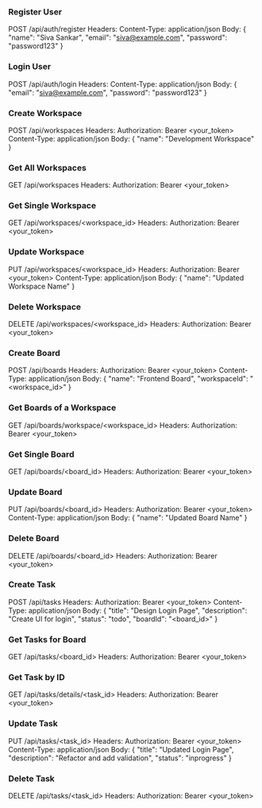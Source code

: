 ### Register User
POST /api/auth/register
Headers:
Content-Type: application/json
Body:
{
  "name": "Siva Sankar",
  "email": "siva@example.com",
  "password": "password123"
}

### Login User
POST /api/auth/login
Headers:
Content-Type: application/json
Body:
{
  "email": "siva@example.com",
  "password": "password123"
}

### Create Workspace
POST /api/workspaces
Headers:
Authorization: Bearer <your_token>
Content-Type: application/json
Body:
{
  "name": "Development Workspace"
}

### Get All Workspaces
GET /api/workspaces
Headers:
Authorization: Bearer <your_token>

### Get Single Workspace
GET /api/workspaces/<workspace_id>
Headers:
Authorization: Bearer <your_token>

### Update Workspace
PUT /api/workspaces/<workspace_id>
Headers:
Authorization: Bearer <your_token>
Content-Type: application/json
Body:
{
  "name": "Updated Workspace Name"
}

### Delete Workspace
DELETE /api/workspaces/<workspace_id>
Headers:
Authorization: Bearer <your_token>

### Create Board
POST /api/boards
Headers:
Authorization: Bearer <your_token>
Content-Type: application/json
Body:
{
  "name": "Frontend Board",
  "workspaceId": "<workspace_id>"
}

### Get Boards of a Workspace
GET /api/boards/workspace/<workspace_id>
Headers:
Authorization: Bearer <your_token>

### Get Single Board
GET /api/boards/<board_id>
Headers:
Authorization: Bearer <your_token>

### Update Board
PUT /api/boards/<board_id>
Headers:
Authorization: Bearer <your_token>
Content-Type: application/json
Body:
{
  "name": "Updated Board Name"
}

### Delete Board
DELETE /api/boards/<board_id>
Headers:
Authorization: Bearer <your_token>

### Create Task
POST /api/tasks
Headers:
Authorization: Bearer <your_token>
Content-Type: application/json
Body:
{
  "title": "Design Login Page",
  "description": "Create UI for login",
  "status": "todo",
  "boardId": "<board_id>"
}

### Get Tasks for Board
GET /api/tasks/<board_id>
Headers:
Authorization: Bearer <your_token>

### Get Task by ID
GET /api/tasks/details/<task_id>
Headers:
Authorization: Bearer <your_token>

### Update Task
PUT /api/tasks/<task_id>
Headers:
Authorization: Bearer <your_token>
Content-Type: application/json
Body:
{
  "title": "Updated Login Page",
  "description": "Refactor and add validation",
  "status": "inprogress"
}

### Delete Task
DELETE /api/tasks/<task_id>
Headers:
Authorization: Bearer <your_token>